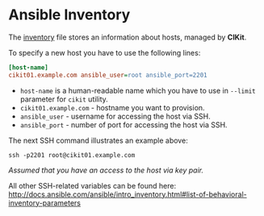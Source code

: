 # Ansible Inventory

The [inventory](../../../inventory) file stores an information about hosts, managed by **CIKit**.

To specify a new host you have to use the following lines:

```ini
[host-name]
cikit01.example.com ansible_user=root ansible_port=2201
```

- `host-name` is a human-readable name which you have to use in `--limit` parameter for `cikit` utility.
- `cikit01.example.com` - hostname you want to provision.
- `ansible_user` - username for accessing the host via SSH.
- `ansible_port` - number of port for accessing the host via SSH.

The next SSH command illustrates an example above:

```shell
ssh -p2201 root@cikit01.example.com
```

*Assumed that you have an access to the host via key pair.*

All other SSH-related variables can be found here: http://docs.ansible.com/ansible/intro_inventory.html#list-of-behavioral-inventory-parameters

